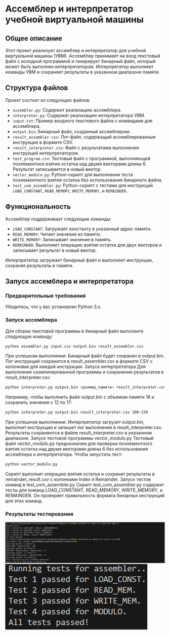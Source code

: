 # Ассемблер и интерпретатор учебной виртуальной машины

## Общее описание
Этот проект реализует ассемблер и интерпретатор для учебной виртуальной машины (УВМ). Ассемблер принимает на вход текстовый файл с исходной программой и генерирует бинарный файл, который может быть выполнен интерпретатором. Интерпретатор выполняет команды УВМ и сохраняет результаты в указанном диапазоне памяти.

## Структура файлов
Проект состоит из следующих файлов:

- `assembler.py`: Содержит реализацию ассемблера.
- `interpreter.py`: Содержит реализацию интерпретатора УВМ.
- `input.txt`: Пример входного текстового файла с командами для ассемблера.
- `output.bin`: Бинарный файл, созданный ассемблером.
- `result_assembler.csv`: Лог-файл, содержащий ассемблированные инструкции в формате CSV.
- `result_interpreter.csv`: Файл с результатами выполнения инструкций интерпретатором.
- `test_program.csv`: Тестовый файл с программой, выполняющей поэлементное взятие остатка над двумя векторами длины 6. Результат записывается в новый вектор.
- `vector_modulo.py`: Python-скрипт для выполнения теста поэлементного взятия остатка без использования бинарного файла.
- `test_uvm_assembler.py`: Python-скрипт с тестами для инструкций `LOAD_CONSTANT`, `READ_MEMORY`, `WRITE_MEMORY`, и `REMAINDER`.

## Функциональность
Ассемблер поддерживает следующие команды:

- `LOAD_CONSTANT`: Загружает константу в указанный адрес памяти.
- `READ_MEMORY`: Читает значение из памяти.
- `WRITE_MEMORY`: Записывает значение в память.
- `REMAINDER`: Выполняет операцию взятия остатка для двух векторов и записывает результат в новый вектор.

Интерпретатор загружает бинарный файл и выполняет инструкции, сохраняя результаты в памяти.

## Запуск ассемблера и интерпретатора

### Предварительные требования
Убедитесь, что у вас установлен Python 3.x.

### Запуск ассемблера
Для сборки текстовой программы в бинарный файл выполните следующую команду:

```bash
python assembler.py input.csv output.bin result_assembler.csv
```

При успешном выполнении:
Бинарный файл будет сохранен в output.bin.
Лог инструкций сохранится в result_assembler.csv в формате CSV с колонками для каждой инструкции.
Запуск интерпретатора
Для выполнения скомпилированной программы и сохранения результатов в result_interpreter.csv:

```bash
python interpreter.py output.bin <размер_памяти> result_interpreter.csv <начало_диапазона> <конец_диапазона>
```

Например, чтобы выполнить файл output.bin с объемом памяти 18 и сохранить значения с 12 по 17:
```bash
python interpreter.py output.bin result_interpreter.csv 100-150
```

При успешном выполнении:
Интерпретатор загрузит output.bin, выполнит инструкции и запишет лог выполнения в result_interpreter.csv.
Результаты сохраняются в файле result_interpreter.csv в указанном диапазоне.
Запуск тестовой программы vector_modulo.py
Тестовый файл vector_modulo.py предназначен для проверки поэлементного взятия остатка над двумя векторами длины 6 без использования ассемблера и интерпретатора.
Чтобы запустить тест:

```bash
python vector_modulo.py
```
Скрипт выполнит операцию взятия остатка и сохранит результаты в remainder_result.csv с колонками Index и Remainder.
Запуск тестов команд в test_uvm_assembler.py
Скрипт test_uvm_assembler.py содержит тесты для команд LOAD_CONSTANT, READ_MEMORY, WRITE_MEMORY, и REMAINDER. Он проверяет правильность формата бинарных инструкций для этих команд.

### Результаты тестирования
![Скриншот результата](photo/Без%20имени.png)
![Скриншот результата](photo/Снимок%20экрана%202024-11-25%20150754.png)